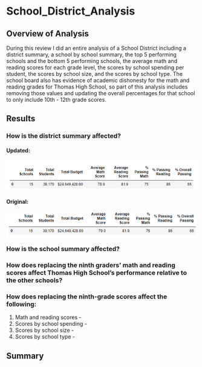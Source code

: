 # School_District_Analysis


## Overview of Analysis

During this review I did an entire analysis of a School District including a district summary, a school by school summary, the top 5 performing schools and the bottom 5 performing schools, the average math and reading scores for each grade level, the scores by school spending per student, the scores by school size, and the scores by school type. The school board also has evidence of academic dishonesty for the math and reading grades for Thomas High School, so part of this analysis includes removing those values and updating the overall percentages for that school to only include 10th - 12th grade scores. 

## Results

### How is the district summary affected?
#### Updated:
![Updated_DS](https://github.com/ericajini/School_District_Analysis/blob/main/Pictures/District%20Summary.png)

#### Original: 
![Original_DS](https://github.com/ericajini/School_District_Analysis/blob/main/Pictures/Original%20District%20Summary.png)

### How is the school summary affected?

### How does replacing the ninth graders’ math and reading scores affect Thomas High School’s performance relative to the other schools?

### How does replacing the ninth-grade scores affect the following:

1. Math and reading scores - 
2. Scores by school spending - 
3. Scores by school size - 
4. Scores by school type - 

## Summary 
